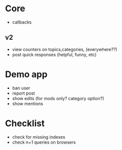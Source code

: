 # Core

* callbacks

## v2

* view counters on topics,categories, (everywhere??)
* post quick responses (helpful, funny, etc)

# Demo app

* ban user
* report post
* show edits (for mods only? category option?)
* show mentions

# Checklist

* check for missing indexes
* check n+1 queries on browsers


